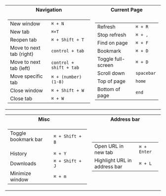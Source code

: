 <table>
<tr><th>Navigation</th><th>Current Page</th></tr>
<tr><td>

|||
|--|--|
|New window| `⌘ + N`|
|New tab| `⌘+T`|
|Reopen tab| `⌘ + Shift + T`|
|Move to next tab (right)|`control + tab`|
|Move to next tab (left)|`control + shift + tab`|
|Move specific tab|`⌘ + (number) (1-8)`|
|Close window| `⌘ + Shift + W` |
|Close tab| `⌘ + W`|

</td><td>

|||
|--|--|
|Refresh|`⌘ + R`|
|Stop refresh|`⌘ + ,`|
|Find on page|`⌘ + F`|
|Bookmark|`⌘ + D`|
|Toggle full-screen|`⌘ + D`|
|Scroll down|`spacebar`|
|Top of page|`home`|
|Bottom of page|`end`|


</td></tr> </table>

<table>
<tr><th>Misc‏‏‎ ‎‏‏‎ ‎‏‏‎ ‎‏‏‎ ‎‏‏‎ ‎‎‎‎</th><th>Address bar</th></tr>
<tr><td>

|||
|--|--|
|Toggle bookmark bar‏‏‎ ‎‏‏‎ ‎‏‏‎ ‎‏‏‎ ‎‏‏‎ ‎‏|`⌘ + Shift + B`‏‏‎ ‎‏‏‎ ‎‏‏‎ ‎‏‏‎ ‎‏‏‎ ‎‏‏‎ ‎‏‏‎ ‎‏‏‎ ‎‏‏‎ ‎‏‏‎ ‎‏‏‎ ‎‏‏‎ ‎‏‏‎ ‎‏‏‎ ‎‏‏‎ ‎‏‏‎ ‎‏‏‎ ‎‏‏‎ ‎|
|History|`⌘ + Y`|
|Downloads|`⌘ + Shift + J`|
|Minimize window|`⌘ + m`|

</td><td>

|||
|--|--|
|Open URL in new tab|`⌘ + Enter`|
|Highlight URL in address bar|`⌘ + L`|

</td></tr> </table>
